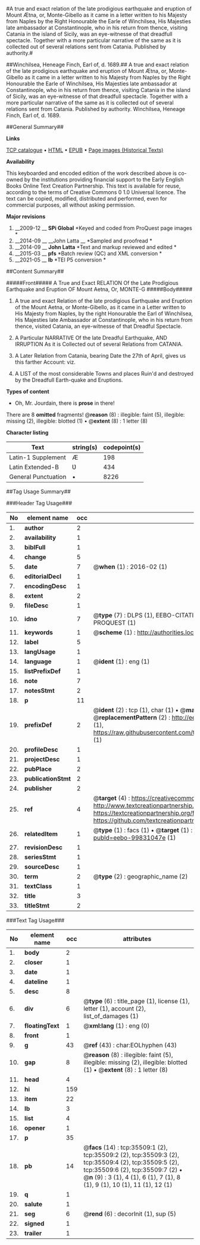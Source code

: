 #A true and exact relation of the late prodigious earthquake and eruption of Mount Ætna, or, Monte-Gibello as it came in a letter written to his Majesty from Naples by the Right Honourable the Earle of Winchilsea, His Majesties late ambassador at Constantinople, who in his return from thence, visiting Catania in the island of Sicily, was an eye-witnesse of that dreadfull spectacle. Together with a more particular narrative of the same as it is collected out of several relations sent from Catania. Published by authority.#

##Winchilsea, Heneage Finch, Earl of, d. 1689.##
A true and exact relation of the late prodigious earthquake and eruption of Mount Ætna, or, Monte-Gibello as it came in a letter written to his Majesty from Naples by the Right Honourable the Earle of Winchilsea, His Majesties late ambassador at Constantinople, who in his return from thence, visiting Catania in the island of Sicily, was an eye-witnesse of that dreadfull spectacle. Together with a more particular narrative of the same as it is collected out of several relations sent from Catania. Published by authority.
Winchilsea, Heneage Finch, Earl of, d. 1689.

##General Summary##

**Links**

[TCP catalogue](http://www.ota.ox.ac.uk/tcp/)  • 
[HTML](http://tei.it.ox.ac.uk/tcp/Texts-HTML/free/A66/A66615.html)  • 
[EPUB](http://tei.it.ox.ac.uk/tcp/Texts-EPUB/free/A66/A66615.epub) • 
[Page images (Historical Texts)](https://historicaltexts.jisc.ac.uk/eebo-99831047e)

**Availability**

This keyboarded and encoded edition of the work described above is co-owned by the
    institutions providing financial support to the Early English Books Online Text Creation
    Partnership. This text is available for reuse, according to the terms of  Creative Commons 0 1.0 Universal
    licence. The text can be copied, modified, distributed and performed, even for commercial
    purposes, all without asking permission.

**Major revisions**

1. __2009-12 __ __SPi Global__ *Keyed and coded from ProQuest page images *
1. __2014-09 __ __John Latta __ *Sampled and proofread *
1. __2014-09 __ __John Latta__ *Text and markup reviewed and edited *
1. __2015-03 __ __pfs__ *Batch review (QC) and XML conversion *
1. __2021-05 __ __lb__ *TEI P5 conversion *

##Content Summary##

#####Front#####
A True and Exact RELATION Of the Late Prodigious Earthquake and Eruption OF Mount Aetna, Or, MONTE-G
#####Body#####

1. A true and exact Relation of the late prodigious Earthquake and Eruption of the Mount Aetna, or Monte-Gibello, as it came in a Letter written to His Majesty from Naples, by the right Honourable the Earl of Winchilsea, His Majesties late Ambassador at Constantinople, who in his return from thence, visited Catania, an eye-witnesse of that Dreadful Spectacle.

1. A Particular NARRATIVE Of the late Dreadful Earthquake, AND IRRUPTION As it is Collected out of several Relations from CATANIA.

1. A Later Relation from Catania, bearing Date the 27th of April, gives us this farther Account: viz.

1. A LIST of the most considerable Towns and places Ruin'd and destroyed by the Dreadfull Earth-quake and Eruptions.

**Types of content**

  * Oh, Mr. Jourdain, there is **prose** in there!

There are 8 **omitted** fragments! 
 @__reason__ (8) : illegible: faint (5), illegible: missing (2), illegible: blotted (1)  •  @__extent__ (8) : 1 letter (8)

**Character listing**


|Text|string(s)|codepoint(s)|
|---|---|---|
|Latin-1 Supplement|Æ|198|
|Latin Extended-B|Ʋ|434|
|General Punctuation|•|8226|

##Tag Usage Summary##

###Header Tag Usage###

|No|element name|occ|attributes|
|---|---|---|---|
|1.|__author__|2||
|2.|__availability__|1||
|3.|__biblFull__|1||
|4.|__change__|5||
|5.|__date__|7| @__when__ (1) : 2016-02 (1)|
|6.|__editorialDecl__|1||
|7.|__encodingDesc__|1||
|8.|__extent__|2||
|9.|__fileDesc__|1||
|10.|__idno__|7| @__type__ (7) : DLPS (1), EEBO-CITATION (1), VID (1), EEBO-PROQUEST (1), STC (2), PROQUEST (1)|
|11.|__keywords__|1| @__scheme__ (1) : http://authorities.loc.gov/ (1)|
|12.|__label__|5||
|13.|__langUsage__|1||
|14.|__language__|1| @__ident__ (1) : eng (1)|
|15.|__listPrefixDef__|1||
|16.|__note__|7||
|17.|__notesStmt__|2||
|18.|__p__|11||
|19.|__prefixDef__|2| @__ident__ (2) : tcp (1), char (1)  •  @__matchPattern__ (2) : ([0-9\-]+):([0-9IVX]+) (1), (.+) (1)  •  @__replacementPattern__ (2) : http://eebo.chadwyck.com/downloadtiff?vid=$1&page=$2 (1), https://raw.githubusercontent.com/textcreationpartnership/Texts/master/tcpchars.xml#$1 (1)|
|20.|__profileDesc__|1||
|21.|__projectDesc__|1||
|22.|__pubPlace__|2||
|23.|__publicationStmt__|2||
|24.|__publisher__|2||
|25.|__ref__|4| @__target__ (4) : https://creativecommons.org/publicdomain/zero/1.0/ (1), http://www.textcreationpartnership.org/docs/. (1), https://textcreationpartnership.org/faq/#faq05 (1), https://github.com/textcreationpartnership (1)|
|26.|__relatedItem__|1| @__type__ (1) : facs (1)  •  @__target__ (1) : https://data.historicaltexts.jisc.ac.uk/view?pubId=eebo-99831047e (1)|
|27.|__revisionDesc__|1||
|28.|__seriesStmt__|1||
|29.|__sourceDesc__|1||
|30.|__term__|2| @__type__ (2) : geographic_name (2)|
|31.|__textClass__|1||
|32.|__title__|3||
|33.|__titleStmt__|2||


###Text Tag Usage###

|No|element name|occ|attributes|
|---|---|---|---|
|1.|__body__|2||
|2.|__closer__|1||
|3.|__date__|1||
|4.|__dateline__|1||
|5.|__desc__|8||
|6.|__div__|6| @__type__ (6) : title_page (1), license (1), letter (1), account (2), list_of_damages (1)|
|7.|__floatingText__|1| @__xml:lang__ (1) : eng (0)|
|8.|__front__|1||
|9.|__g__|43| @__ref__ (43) : char:EOLhyphen (43)|
|10.|__gap__|8| @__reason__ (8) : illegible: faint (5), illegible: missing (2), illegible: blotted (1)  •  @__extent__ (8) : 1 letter (8)|
|11.|__head__|4||
|12.|__hi__|159||
|13.|__item__|22||
|14.|__lb__|3||
|15.|__list__|4||
|16.|__opener__|1||
|17.|__p__|35||
|18.|__pb__|14| @__facs__ (14) : tcp:35509:1 (2), tcp:35509:2 (2), tcp:35509:3 (2), tcp:35509:4 (2), tcp:35509:5 (2), tcp:35509:6 (2), tcp:35509:7 (2)  •  @__n__ (9) : 3 (1), 4 (1), 6 (1), 7 (1), 8 (1), 9 (1), 10 (1), 11 (1), 12 (1)|
|19.|__q__|1||
|20.|__salute__|1||
|21.|__seg__|6| @__rend__ (6) : decorInit (1), sup (5)|
|22.|__signed__|1||
|23.|__trailer__|1||
